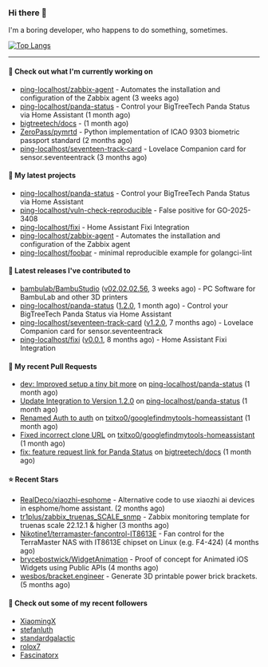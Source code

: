 ### Hi there 👋

I'm a boring developer, who happens to do something, sometimes.

[![Top Langs](https://github-readme-stats.vercel.app/api/top-langs/?username=ping-localhost&langs_count=8&theme=dracula&layout=compact)](https://github.com/anuraghazra/github-readme-stats)

---
#### 👷 Check out what I'm currently working on

- [ping-localhost/zabbix-agent](https://github.com/ping-localhost/zabbix-agent) - Automates the installation and configuration of the Zabbix agent (3 weeks ago)
- [ping-localhost/panda-status](https://github.com/ping-localhost/panda-status) - Control your BigTreeTech Panda Status via Home Assistant (1 month ago)
- [bigtreetech/docs](https://github.com/bigtreetech/docs) -  (1 month ago)
- [ZeroPass/pymrtd](https://github.com/ZeroPass/pymrtd) - Python implementation of ICAO 9303 biometric passport standard (2 months ago)
- [ping-localhost/seventeen-track-card](https://github.com/ping-localhost/seventeen-track-card) - Lovelace Companion card for sensor.seventeentrack (3 months ago)



#### 🌱 My latest projects

- [ping-localhost/panda-status](https://github.com/ping-localhost/panda-status) - Control your BigTreeTech Panda Status via Home Assistant
- [ping-localhost/vuln-check-reproducible](https://github.com/ping-localhost/vuln-check-reproducible) - False positive for GO-2025-3408
- [ping-localhost/fixi](https://github.com/ping-localhost/fixi) - Home Assistant Fixi Integration
- [ping-localhost/zabbix-agent](https://github.com/ping-localhost/zabbix-agent) - Automates the installation and configuration of the Zabbix agent
- [ping-localhost/foobar](https://github.com/ping-localhost/foobar) - minimal reproducible example for golangci-lint



#### 🔭 Latest releases I've contributed to

- [bambulab/BambuStudio](https://github.com/bambulab/BambuStudio) ([v02.02.02.56](https://github.com/bambulab/BambuStudio/releases/tag/v02.02.02.56), 3 weeks ago) - PC Software for BambuLab and other 3D printers
- [ping-localhost/panda-status](https://github.com/ping-localhost/panda-status) ([1.2.0](https://github.com/ping-localhost/panda-status/releases/tag/1.2.0), 1 month ago) - Control your BigTreeTech Panda Status via Home Assistant
- [ping-localhost/seventeen-track-card](https://github.com/ping-localhost/seventeen-track-card) ([v1.2.0](https://github.com/ping-localhost/seventeen-track-card/releases/tag/v1.2.0), 7 months ago) - Lovelace Companion card for sensor.seventeentrack
- [ping-localhost/fixi](https://github.com/ping-localhost/fixi) ([v0.0.1](https://github.com/ping-localhost/fixi/releases/tag/v0.0.1), 8 months ago) - Home Assistant Fixi Integration



#### 🔨 My recent Pull Requests

- [dev: Improved setup a tiny bit more](https://github.com/ping-localhost/panda-status/pull/6) on [ping-localhost/panda-status](https://github.com/ping-localhost/panda-status) (1 month ago)
- [Update Integration to Version 1.2.0](https://github.com/ping-localhost/panda-status/pull/4) on [ping-localhost/panda-status](https://github.com/ping-localhost/panda-status) (1 month ago)
- [Renamed Auth to auth](https://github.com/txitxo0/googlefindmytools-homeassistant/pull/15) on [txitxo0/googlefindmytools-homeassistant](https://github.com/txitxo0/googlefindmytools-homeassistant) (1 month ago)
- [Fixed incorrect clone URL](https://github.com/txitxo0/googlefindmytools-homeassistant/pull/14) on [txitxo0/googlefindmytools-homeassistant](https://github.com/txitxo0/googlefindmytools-homeassistant) (1 month ago)
- [fix: feature request link for Panda Status](https://github.com/bigtreetech/docs/pull/74) on [bigtreetech/docs](https://github.com/bigtreetech/docs) (1 month ago)



#### ⭐ Recent Stars

- [RealDeco/xiaozhi-esphome](https://github.com/RealDeco/xiaozhi-esphome) - Alternative code to use xiaozhi ai devices in esphome/home assistant. (2 months ago)
- [tr1plus/zabbix_truenas_SCALE_snmp](https://github.com/tr1plus/zabbix_truenas_SCALE_snmp) - Zabbix monitoring template for truenas scale 22.12.1 &amp; higher (3 months ago)
- [Nikotine1/terramaster-fancontrol-IT8613E](https://github.com/Nikotine1/terramaster-fancontrol-IT8613E) - Fan control for the TerraMaster NAS with IT8613E chipset on Linux (e.g. F4-424) (4 months ago)
- [brycebostwick/WidgetAnimation](https://github.com/brycebostwick/WidgetAnimation) - Proof of concept for Animated iOS Widgets using Public APIs (4 months ago)
- [wesbos/bracket.engineer](https://github.com/wesbos/bracket.engineer) - Generate 3D printable power brick brackets. (5 months ago)



#### 👯 Check out some of my recent followers

- [XiaomingX](https://github.com/XiaomingX)
- [stefanluth](https://github.com/stefanluth)
- [standardgalactic](https://github.com/standardgalactic)
- [rolox7](https://github.com/rolox7)
- [Fascinatorx](https://github.com/Fascinatorx)

